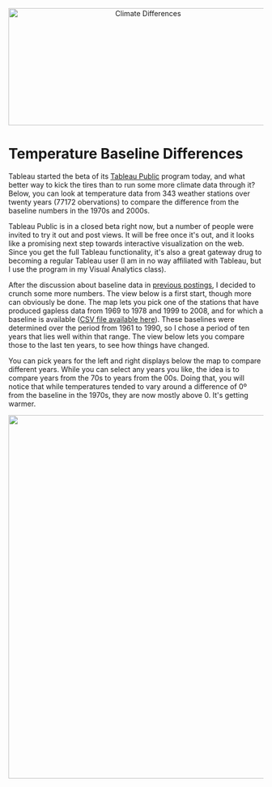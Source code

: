<p align="center"><img src="https://media.eagereyes.org/media/2009/climate/climatediff-teaser.png" alt="Climate Differences" width="536" height="232" /></p>

# Temperature Baseline Differences

Tableau started the beta of its <a href="http://www.tableausoftware.com/">Tableau Public</a> program today, and what better way to kick the tires than to run some more climate data through it? Below, you can look at temperature data from 343 weather stations over twenty years (77172 obervations) to compare the difference from the baseline numbers in the 1970s and 2000s.

Tableau Public is in a closed beta right now, but a number of people were invited to try it out and post views. It will be free once it's out, and it looks like a promising next step towards interactive visualization on the web. Since you get the full Tableau functionality, it's also a great gateway drug to becoming a regular Tableau user (I am in no way affiliated with Tableau, but I use the program in my Visual Analytics class).

After the discussion about baseline data in <a href="/data/a-look-at-climate-data">previous postings</a>, I decided to crunch some more numbers. The view below is a first start, though more can obviously be done. The map lets you pick one of the stations that have produced gapless data from 1969 to 1978 and 1999 to 2008, and for which a baseline is available (<a href="https://media.eagereyes.org/media/2009/climate/climatedata-subset.csv.zip">CSV file available here</a>). These baselines were determined over the period from 1961 to 1990, so I chose a period of ten years that lies well within that range. The view below lets you compare those to the last ten years, to see how things have changed.

You can pick years for the left and right displays below the map to compare different years. While you can select any years you like, the idea is to compare years from the 70s to years from the 00s. Doing that, you will notice that while temperatures tended to vary around a difference of 0&ordm; from the baseline in the 1970s, they are now mostly above 0. It's getting warmer.

<p align="center"><img src="https://media.eagereyes.org/media/2009/climate-dashboard.png" width="551" height="719" /></p>
